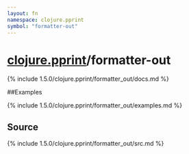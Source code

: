```yaml
---
layout: fn
namespace: clojure.pprint
symbol: "formatter-out"
---
```


# [clojure.pprint](../)/formatter-out

{% include 1.5.0/clojure.pprint/formatter_out/docs.md %}

##Examples

{% include 1.5.0/clojure.pprint/formatter_out/examples.md %}
## Source
{% include 1.5.0/clojure.pprint/formatter_out/src.md %}

